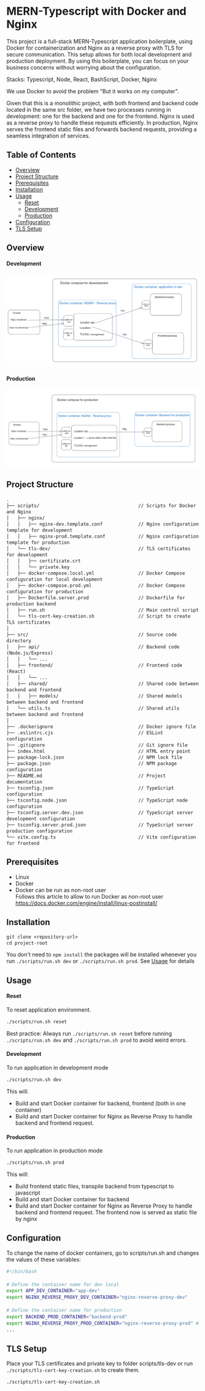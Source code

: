 # MERN-Typescript with Docker and Nginx

This project is a full-stack MERN-Typescript application boilerplate, using Docker for containerization and Nginx as a reverse proxy with TLS for secure communication. This setup allows for both local development and production deployment. By using this boilerplate, you can focus on your business concerns without worrying about the configuration.

Stacks: Typescript, Node, React, BashScript, Docker, Nginx
  
We use Docker to avoid the problem "But it works on my computer".  
  
Given that this is a monolithic project, with both frontend and backend code located in the same src folder, we have two processes running in development: one for the backend and one for the frontend. Nginx is used as a reverse proxy to handle these requests efficiently. In production, Nginx serves the frontend static files and forwards backend requests, providing a seamless integration of services.
## Table of Contents
- [Overview](#overview)
- [Project Structure](#project-structure)
- [Prerequisites](#prerequisites)
- [Installation](#installation)
- [Usage](#usage)
    - [Reset](#reset)
    - [Development](#development)
    - [Production](#production)
- [Configuration](#configuration)
- [TLS Setup](#tls-setup)  

## Overview  
#### Development  
![Docker Compose for Development](architecture-dev.png)

#### Production    
![Docker Compose for Production](architecture-prod.png)

## Project Structure
``` 
.  
├── scripts/                                    // Scripts for Docker and Nginx  
│   ├── nginx/  
│   │   ├── nginx-dev.template.conf             // Nginx configuration template for development  
│   │   ├── nginx-prod.template.conf            // Nginx configuration template for production  
│   └── tls-dev/                                // TLS certificates for development  
│   │   ├── certificate.crt  
│   │   └── private.key  
│   ├── docker-compose.local.yml                // Docker Compose configuration for local development  
│   ├── docker-compose.prod.yml                 // Docker Compose configuration for production  
│   ├── Dockerfile.server.prod                  // Dockerfile for production backend  
│   ├── run.sh                                  // Main control script  
│   └── tls-cert-key-creation.sh                // Script to create TLS certificates  
│  
├── src/                                        // Source code directory  
│   ├── api/                                    // Backend code (Node.js/Express)  
│   │   └── ...  
│   ├── frontend/                               // Frontend code (React)  
│   │   └── ...  
│   ├── shared/                                 // Shared code between backend and frontend  
│   │   ├── models/                             // Shared models between backend and frontend  
│   └── utils.ts                                // Shared utils between backend and frontend
│  
├── .dockerignore                               // Docker ignore file  
├── .eslintrc.cjs                               // ESLint configuration  
├── .gitignore                                  // Git ignore file  
├── index.html                                  // HTML entry point  
├── package-lock.json                           // NPM lock file  
├── package.json                                // NPM package configuration  
├── README.md                                   // Project documentation  
├── tsconfig.json                               // TypeScript configuration  
├── tsconfig.node.json                          // TypeScript node configuration  
├── tsconfig.server.dev.json                    // TypeScript server development configuration  
├── tsconfig.server.prod.json                   // TypeScript server production configuration  
└── vite.config.ts                              // Vite configuration for frontend  
```  

## Prerequisites  
- Linux  
- Docker  
- Docker can be run as non-root user  
Follows this article to allow to run Docker as non-root user https://docs.docker.com/engine/install/linux-postinstall/  


## Installation  
```
git clone <repository-url>  
cd project-root  
```  
You don't need to ```npm install``` the packages will be installed whenever you run ```./scripts/run.sh dev``` or ```./scripts/run.sh prod```. See [Usage](#usage) for details  


## Usage  
#### Reset  
To reset application environment.  
``` bash
./scripts/run.sh reset
```  
Best practice: Always run ```./scripts/run.sh reset``` before running ```./scripts/run.sh dev``` and ```./scripts/run.sh prod``` to avoid weird errors.  
#### Development  
To run application in development mode  
``` bash
./scripts/run.sh dev
```  
This will:  
- Build and start Docker container for backend, frontend (both in one container)
- Build and start Docker container for Nginx as Reverse Proxy to handle backend and frontend request.  
#### Production  
To run application in production mode  
``` bash
./scripts/run.sh prod
```  
This will:  
- Build frontend static files, transpile backend from typescript to javascript
- Build and start Docker container for backend
- Build and start Docker container for Nginx as Reverse Proxy to handle backend and frontend request. The frontend now is served as static file by nginx


## Configuration  
To change the name of docker containers, go to scripts/run.sh and changes the values of these variables:  
``` bash
#!/bin/bash

# Define the container name for dev local
export APP_DEV_CONTAINER="app-dev"
export NGINX_REVERSE_PROXY_DEV_CONTAINER="nginx-reverse-proxy-dev"

# Define the container name for production
export BACKEND_PROD_CONTAINER="backend-prod" 
export NGINX_REVERSE_PROXY_PROD_CONTAINER="nginx-reverse-proxy-prod" # The frontend is served as static files direcly on nginx container
...
```


## TLS Setup
Place your TLS certificates and private key to folder scripts/tls-dev or run ```./scripts/tls-cert-key-creation.sh``` to create them.  
```
./scripts/tls-cert-key-creation.sh
```
